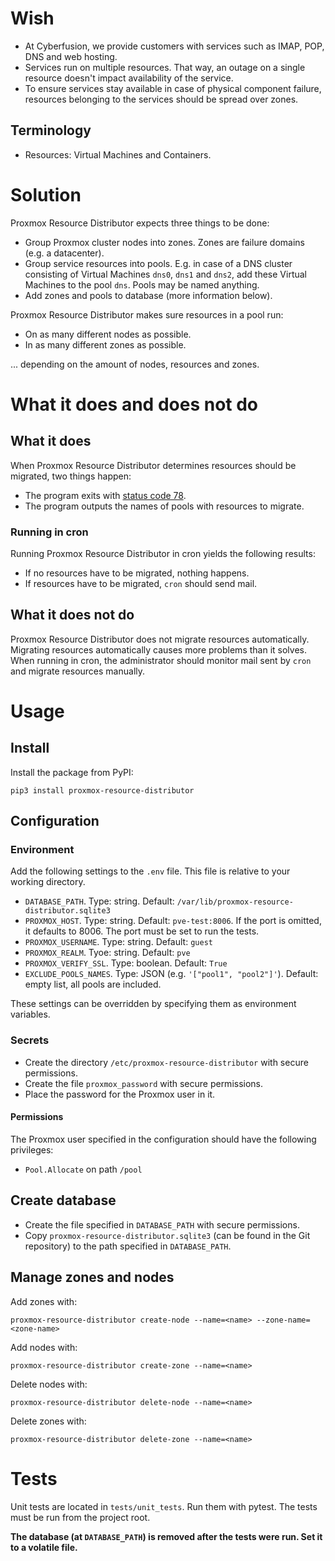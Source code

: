 # Wish

* At Cyberfusion, we provide customers with services such as IMAP, POP, DNS and web hosting.
* Services run on multiple resources. That way, an outage on a single resource doesn't impact availability of the service.
* To ensure services stay available in case of physical component failure, resources belonging to the services should be spread over zones.

## Terminology

* Resources: Virtual Machines and Containers.

# Solution

Proxmox Resource Distributor expects three things to be done:

* Group Proxmox cluster nodes into zones. Zones are failure domains (e.g. a datacenter).
* Group service resources into pools. E.g. in case of a DNS cluster consisting of Virtual Machines `dns0`, `dns1` and `dns2`, add these Virtual Machines to the pool `dns`. Pools may be named anything.
* Add zones and pools to database (more information below).

Proxmox Resource Distributor makes sure resources in a pool run:

* On as many different nodes as possible.
* In as many different zones as possible.

... depending on the amount of nodes, resources and zones.

# What it does and does not do

## What it does

When Proxmox Resource Distributor determines resources should be migrated, two things happen:

* The program exits with [status code 78](https://www.freebsd.org/cgi/man.cgi?query=sysexits).
* The program outputs the names of pools with resources to migrate.

### Running in cron

Running Proxmox Resource Distributor in cron yields the following results:

* If no resources have to be migrated, nothing happens.
* If resources have to be migrated, `cron` should send mail.

## What it does not do

Proxmox Resource Distributor does not migrate resources automatically. Migrating resources automatically causes more problems than it solves. When running in cron, the administrator should monitor mail sent by `cron` and migrate resources manually.

# Usage

## Install

Install the package from PyPI:

    pip3 install proxmox-resource-distributor

## Configuration

### Environment

Add the following settings to the `.env` file. This file is relative to your working directory.

* `DATABASE_PATH`. Type: string. Default: `/var/lib/proxmox-resource-distributor.sqlite3`
* `PROXMOX_HOST`. Type: string. Default: `pve-test:8006`. If the port is omitted, it defaults to 8006. The port must be set to run the tests.
* `PROXMOX_USERNAME`. Type: string. Default: `guest`
* `PROXMOX_REALM`. Tyoe: string. Default: `pve`
* `PROXMOX_VERIFY_SSL`. Type: boolean. Default: `True`
* `EXCLUDE_POOLS_NAMES`. Type: JSON (e.g. `'["pool1", "pool2"]'`). Default: empty list, all pools are included.

These settings can be overridden by specifying them as environment variables.

### Secrets

* Create the directory `/etc/proxmox-resource-distributor` with secure permissions.
* Create the file `proxmox_password` with secure permissions.
* Place the password for the Proxmox user in it.

#### Permissions

The Proxmox user specified in the configuration should have the following privileges:

* `Pool.Allocate` on path `/pool`

## Create database

* Create the file specified in `DATABASE_PATH` with secure permissions.
* Copy `proxmox-resource-distributor.sqlite3` (can be found in the Git repository) to the path specified in `DATABASE_PATH`.

## Manage zones and nodes

Add zones with:

    proxmox-resource-distributor create-node --name=<name> --zone-name=<zone-name>

Add nodes with:

    proxmox-resource-distributor create-zone --name=<name>

Delete nodes with:

    proxmox-resource-distributor delete-node --name=<name>

Delete zones with:

    proxmox-resource-distributor delete-zone --name=<name>

# Tests

Unit tests are located in `tests/unit_tests`. Run them with pytest. The tests must be run from the project root.

**The database (at `DATABASE_PATH`) is removed after the tests were run. Set it to a volatile file.**
